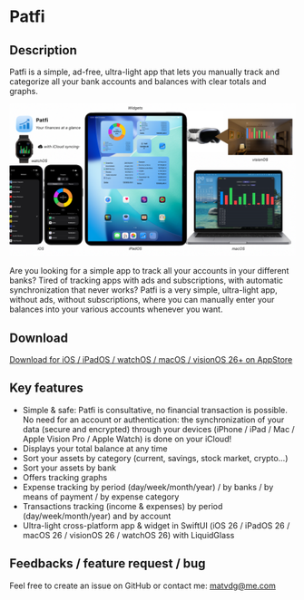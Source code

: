 # Patfi

## Description
Patfi is a simple, ad-free, ultra-light app that lets you manually track and categorize all your bank accounts and balances with clear totals and graphs.

![Patfi Screenshot](https://github.com/matvdg/Patfi/blob/972d733a53fb05ee418de9191c971981df4de9ea/Patfi.png)

Are you looking for a simple app to track all your accounts in your different banks? Tired of tracking apps with ads and subscriptions, with automatic synchronization that never works? Patfi is a very simple, ultra-light app, without ads, without subscriptions, where you can manually enter your balances into your various accounts whenever you want. 

## Download
[Download for iOS / iPadOS / watchOS / macOS / visionOS 26+ on AppStore](https://apps.apple.com/us/app/patfi/id6753033441)

## Key features
- Simple & safe: Patfi is consultative, no financial transaction is possible. No need for an account or authentication: the synchronization of your data (secure and encrypted) through your devices (iPhone / iPad / Mac / Apple Vision Pro / Apple Watch) is done on your iCloud!
- Displays your total balance at any time
- Sort your assets by category (current, savings, stock market, crypto...)
- Sort your assets by bank
- Offers tracking graphs
- Expense tracking by period (day/week/month/year) / by banks / by means of payment / by expense category
- Transactions tracking (income & expenses)  by period (day/week/month/year) and by account
- Ultra-light cross-platform app & widget in SwiftUI (iOS 26 / iPadOS 26 / macOS 26 / visionOS 26 / watchOS 26) with LiquidGlass


## Feedbacks / feature request / bug

Feel free to create an issue on GitHub or contact me: matvdg@me.com
